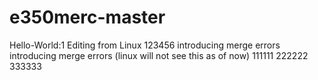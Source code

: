 # e350merc-master
Hello-World:1
Editing from Linux
123456
introducing merge errors
introducing merge errors (linux will not see this as of now)
111111
222222
333333

